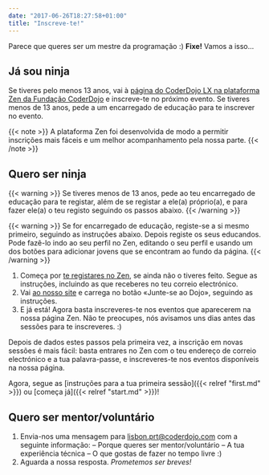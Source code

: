 ```yaml
---
date: "2017-06-26T18:27:58+01:00"
title: "Inscreve-te!"
---
```


Parece que queres ser um mestre da programação :) **Fixe!** Vamos a isso...

## Já sou ninja

Se tiveres pelo menos 13 anos, vai à [página do CoderDojo LX na plataforma Zen da Fundação CoderDojo](https://zen.coderdojo.com/dojos/pt/lisbon/lisboa-lx) e inscreve-te no próximo evento. Se tiveres menos de 13 anos, pede a um encarregado de educação para te inscrever no evento.

{{< note >}}
A plataforma Zen foi desenvolvida de modo a permitir inscrições mais fáceis e um melhor acompanhamento pela nossa parte.
{{< /note >}}

## Quero ser ninja

{{< warning >}}
Se tiveres menos de 13 anos, pede ao teu encarregado de educação para te registar, além de se registar a ele(a) próprio(a), e para fazer ele(a) o teu registo seguindo os passos abaixo.
{{< /warning >}}

{{< warning >}}
Se for encarregado de educação, registe-se a si mesmo primeiro, seguindo as instruções abaixo. Depois registe os seus educandos. Pode fazê-lo indo ao seu perfil no Zen, editando o seu perfil e usando um dos botões para adicionar jovens que se encontram ao fundo da página.
{{< /warning >}}

1. Começa por [te registares no Zen](https://zen.coderdojo.com/register), se ainda não o tiveres feito. Segue as instruções, incluindo as que receberes no teu correio electrónico.
2. Vai [ao nosso site](https://zen.coderdojo.com/dojos/pt/lisbon/lisboa-lx) e carrega no botão «Junte-se ao Dojo», seguindo as instruções.
3. E já está! Agora basta inscreveres-te nos eventos que aparecerem na nossa página Zen. Não te preocupes, nós avisamos uns dias antes das sessões para te inscreveres. :)

Depois de dados estes passos pela primeira vez, a inscrição em novas sessões é mais fácil: basta entrares no Zen com o teu endereço de correio electrónico e a tua palavra-passe, e inscreveres-te nos eventos disponíveis na nossa página.

Agora, segue as [instruções para a tua primeira sessão]({{< relref "first.md" >}}) ou [começa já]({{< relref "start.md" >}})!

## Quero ser mentor/voluntário

1. Envia-nos uma mensagem para lisbon.prt@coderdojo.com com a seguinte informação:
   – Porque queres ser mentor/voluntário
   – A tua experiência técnica
   – O que gostas de fazer no tempo livre :)
2. Aguarda a nossa resposta. *Prometemos ser breves!*
